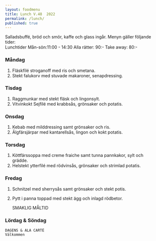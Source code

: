 ```yaml
---
layout: foodmenu
title: Lunch V.48  2022
permalink: /lunch/
published: true
---
```

Salladsbuffé, bröd och smör, kaffe och glass ingår.
Menyn gäller följande tider:  
Lunchtider  Mån-sön:11:00 - 14:30
Alla rätter: 90:- Take away: 80:-
                                
### Måndag
1. Fläskfilé stroganoff med ris och smetana.
2. Stekt falukorv med stuvade makaroner, senapdressing.

### Tisdag
1. Raggmunkar med stekt fläsk och lingonsylt.
2. Vitvinkokt Sejfilé med krabbsås, grönsaker och potatis.

### Onsdag
1. Kebab med milddressing samt grönsaker och ris.
2. Älgfärsjärpar med kantarellsås, lingon och kokt potatis.

### Torsdag
1. Köttfärssoppa med creme fraiche samt tunna pannkakor, sylt och grädde. 
2. Helstekt ytterfilé med rödvinsås, grönsaker och strimlad potatis.

### Fredag  
1. Schnitzel med sherrysås samt grönsaker och stekt potis.
2. Pytt i panna toppad med stekt ägg och inlagd rödbetor.
 

     SMAKLIG MÅLTID
  
  ### Lördag & Söndag 
    DAGENS & ALA CARTÈ
    Välkommen
    
       
    

   
    
   
     
